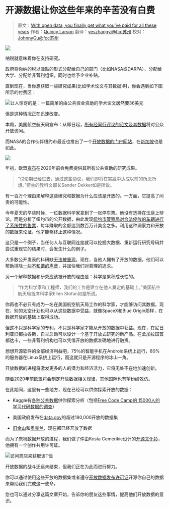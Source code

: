 # 开源数据让你这些年来的辛苦没有白费
>原文：[With open data, you finally get what you’ve paid for all these years](https://medium.freecodecamp.com/with-open-data-you-finally-get-what-your-taxes-already-paid-for-6f1990d98e9#.qf5fg279k) 
作者：[Quincy Larson](https://medium.freecodecamp.com/@quincylarson)
翻译：[yeszhangyi@fcc苏州](https://github.com/yeszhangyi)
校对：[JohnnyGu@fcc苏州](https://github.com/jhonnny-me)

![](ogit74i74.bkt.clouddn.com/d633b4c29cf2ed87ba8084eba664e5fc_image_0.jpeg)

纳税就意味着你在支持研究。

政府将你纳的税以津贴的形式分配给自己的部门（比如NASA或DARPA）、分配给大学、分配给非营利组织，同时也给予企业补贴。

直到现在，当你想获取一些研究成果(比如学术论文与其数据)时，你会遇到如下图所示的付费区：

![让人惊讶的是：一篇简单的由公共资金资助的学术论文居然要36美元](ogit74i74.bkt.clouddn.com/d633b4c29cf2ed87ba8084eba664e5fc_image_1.png)

但是这种情况正在迅速改变。

本周，美国航空航天局宣布：从即日起，[所有经同行评议的论文及其数据](https://www.nihms.nih.gov/db/sub.cgi)将对公众开放访问。

而NASA的合作伙伴纽约市最近也推出了一个[开放数据的门户网站](https://data.cityofnewyork.us/)，在[新加坡](https://data.gov.sg/)也是如此。

![](ogit74i74.bkt.clouddn.com/d633b4c29cf2ed87ba8084eba664e5fc_image_2.png)

年初，欧盟[宣布](http://english.eu2016.nl/documents/press-releases/2016/05/27/all-european-scientific-articles-to-be-freely-accessible-by-2020)在2020年前会免费提供其所有公共资助的研究成果。

> “讨论期已经过去，通过这些协议，我们即将在实践中达成以前的所思所想。”荷兰的教科文部长Sander Dekker如是所说。

有一百万个理由来解释这些研究和数据为什么应该是开放的。一方面，它提高了问责的可能性。

今年夏天的早些时候，一位数据科学家拿到了一张停车票。他没有选择在法庭上辩论，而是分析了纽约市的公开数据，由此发现[纽约市警察局对合法停放的车辆进行了系统性的售票](http://iquantny.tumblr.com/post/144197004989/the-nypd-was-systematically-ticketing-legally)，每年赚取的金额达到数百万计美金之多。利用这种洞察力和开放的数据来论证，他才能够终止这种情况。

这只是一个例子，当任何人与互联网连接就可以挖掘大数据、重新运行研究号码并尝试重现它的结果时，会发生什么的例子。

大多数公开发表的科研缺[无法被重现](http://www.economist.com/blogs/graphicdetail/2013/10/daily-chart-2)。现在，当他人拥有了开放的数据，他们可以帮助排除[一些不和谐的声音](http://amzn.to/2bsHTND)，并加快我们对真理的追求。

另一个解释数据和研究应该被开放的理由是：科学是累积成长性的。

> “作为科学家和工程师，我们的工作是建立在他人奠定的基础上。”美国航空航天局首席科学家Ellen Stofan如是所说。

你再也不必只有成为一名在美国航空航天局工作的科学家，才能够访问其数据。现在，别的太空计划也可以从这些数据中受益，就像SpaceX和Blue Origin那样，在数据开放的基础上取得成功。

但这不只是科学家的专利，不只是科学家才能从开放的数据中获益。现在，在尼日利亚旧都拉各斯，自举启动可以设计一个基于开放式研究的新产品。在孟加拉国首都达卡，一些非营利机构也可以凭借开放的数据准确地进行融资。

想想开源软件的全部经济利益吧，75％的智能手机在Android系统上运行，80%的服务器在Linux系统上运行，而这就只是开源程序的冰山一角。

开放数据的进程将激发更多的人的潜力和经济活力，它将无处不在地加速创新。

随着2020年前欧盟将会制定开放数据相关规律，其他国际也有望纷纷效仿。

在此期间，这里有一些地方，现在已经可以供你探索开放的数据：

- Kaggle有[各种公共数据](https://www.kaggle.com/datasets?sortBy=votes&group=all)供你探索分析（包括[Free Code Camp的 15000人的学习代码数据的调查](https://medium.com/free-code-camp/we-asked-15-000-people-who-they-are-and-how-theyre-learning-to-code-4104e29b2781)）

- 美国政府发布在[data.gov](http://data.gov/)的超过180,000开放的数据集

- [旧金山](https://data.sfgov.org/)和[奥克兰](https://data.oaklandnet.com/)，现在都已经开放了数据

而为了庆祝数据开放的进程，我们做了件由Kosta Cemerikic设计的[开源文化衫](https://www.freecodecamp.com/shop)，他拥有一个创作共用许可证。

![访问[商店](https://www.freecodecamp.com/shop)来获取该T恤](ogit74i74.bkt.clouddn.com/d633b4c29cf2ed87ba8084eba664e5fc_image_3.jpeg)

开放数据的战斗还远未结束，但我们正在为此而进行努力。

你可以通过使用这些开放的数据集或者遵守[开放数据发布许可证](http://opendatacommons.org/licenses/odbl/)开源你自己的数据来帮助我们完成这一使命。

您也可以通过分享这篇文章开始，告诉你的朋友这些事情，提高他们开放数据的意识。

